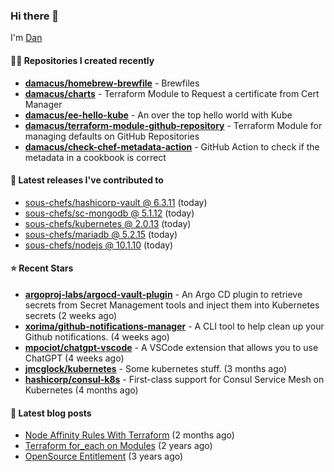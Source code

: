 

### Hi there 👋

I'm [Dan](https://medium.com/@dan.m.webb)

#### 👨‍💻 Repositories I created recently
- **[damacus/homebrew-brewfile](https://github.com/damacus/homebrew-brewfile)** - Brewfiles
- **[damacus/charts](https://github.com/damacus/charts)** - Terraform Module to Request a certificate from Cert Manager
- **[damacus/ee-hello-kube](https://github.com/damacus/ee-hello-kube)** - An over the top hello world with Kube
- **[damacus/terraform-module-github-repository](https://github.com/damacus/terraform-module-github-repository)** - Terraform Module for managing defaults on GitHub Repositories
- **[damacus/check-chef-metadata-action](https://github.com/damacus/check-chef-metadata-action)** - GitHub Action to check if the metadata in a cookbook is correct

#### 🚀 Latest releases I've contributed to


- [sous-chefs/hashicorp-vault @ 6.3.11](https://github.com/sous-chefs/hashicorp-vault/releases/tag/6.3.11) (today)
- [sous-chefs/sc-mongodb @ 5.1.12](https://github.com/sous-chefs/sc-mongodb/releases/tag/5.1.12) (today)
- [sous-chefs/kubernetes @ 2.0.13](https://github.com/sous-chefs/kubernetes/releases/tag/2.0.13) (today)
- [sous-chefs/mariadb @ 5.2.15](https://github.com/sous-chefs/mariadb/releases/tag/5.2.15) (today)
- [sous-chefs/nodejs @ 10.1.10](https://github.com/sous-chefs/nodejs/releases/tag/10.1.10) (today)

#### ⭐ Recent Stars


- **[argoproj-labs/argocd-vault-plugin](https://github.com/argoproj-labs/argocd-vault-plugin)** - An Argo CD plugin to retrieve secrets from Secret Management tools and inject them into Kubernetes secrets (2 weeks ago)
- **[xorima/github-notifications-manager](https://github.com/xorima/github-notifications-manager)** - A CLI tool to help clean up your Github notifications. (4 weeks ago)
- **[mpociot/chatgpt-vscode](https://github.com/mpociot/chatgpt-vscode)** - A VSCode extension that allows you to use ChatGPT (4 weeks ago)
- **[jmcglock/kubernetes](https://github.com/jmcglock/kubernetes)** - Some kubernetes stuff. (3 months ago)
- **[hashicorp/consul-k8s](https://github.com/hashicorp/consul-k8s)** - First-class support for Consul Service Mesh on Kubernetes (4 months ago)

#### 📄 Latest blog posts
- [Node Affinity Rules With Terraform](https://awstip.com/node-affinity-rules-with-terraform-a0766e0bb1da?source=rss-bbba9c670f6e------2) (2 months ago)
- [Terraform for_each on Modules](https://medium.com/@dan.m.webb/terraform-for-each-on-modules-bcf17c97e9ff?source=rss-bbba9c670f6e------2) (2 years ago)
- [OpenSource Entitlement](https://medium.com/@dan.m.webb/opensource-entitlement-f4584a035063?source=rss-bbba9c670f6e------2) (3 years ago)
